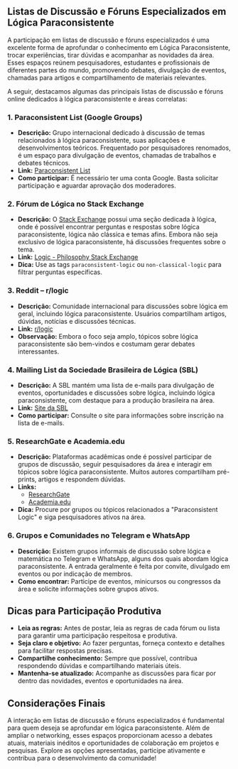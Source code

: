
## Listas de Discussão e Fóruns Especializados em Lógica Paraconsistente

A participação em listas de discussão e fóruns especializados é uma excelente forma de aprofundar o conhecimento em Lógica Paraconsistente, trocar experiências, tirar dúvidas e acompanhar as novidades da área. Esses espaços reúnem pesquisadores, estudantes e profissionais de diferentes partes do mundo, promovendo debates, divulgação de eventos, chamadas para artigos e compartilhamento de materiais relevantes.

A seguir, destacamos algumas das principais listas de discussão e fóruns online dedicados à lógica paraconsistente e áreas correlatas:



### 1. **Paraconsistent List (Google Groups)**

- **Descrição:** Grupo internacional dedicado à discussão de temas relacionados à lógica paraconsistente, suas aplicações e desenvolvimentos teóricos. Frequentado por pesquisadores renomados, é um espaço para divulgação de eventos, chamadas de trabalhos e debates técnicos.
- **Link:** [Paraconsistent List](https://groups.google.com/g/paraconsistent)
- **Como participar:** É necessário ter uma conta Google. Basta solicitar participação e aguardar aprovação dos moderadores.



### 2. **Fórum de Lógica no Stack Exchange**

- **Descrição:** O [Stack Exchange](https://philosophy.stackexchange.com/) possui uma seção dedicada à lógica, onde é possível encontrar perguntas e respostas sobre lógica paraconsistente, lógica não clássica e temas afins. Embora não seja exclusivo de lógica paraconsistente, há discussões frequentes sobre o tema.
- **Link:** [Logic - Philosophy Stack Exchange](https://philosophy.stackexchange.com/questions/tagged/logic)
- **Dica:** Use as tags `paraconsistent-logic` ou `non-classical-logic` para filtrar perguntas específicas.



### 3. **Reddit – r/logic**

- **Descrição:** Comunidade internacional para discussões sobre lógica em geral, incluindo lógica paraconsistente. Usuários compartilham artigos, dúvidas, notícias e discussões técnicas.
- **Link:** [r/logic](https://www.reddit.com/r/logic/)
- **Observação:** Embora o foco seja amplo, tópicos sobre lógica paraconsistente são bem-vindos e costumam gerar debates interessantes.



### 4. **Mailing List da Sociedade Brasileira de Lógica (SBL)**

- **Descrição:** A SBL mantém uma lista de e-mails para divulgação de eventos, oportunidades e discussões sobre lógica, incluindo lógica paraconsistente, com destaque para a produção brasileira na área.
- **Link:** [Site da SBL](https://www.sbl.org.br/)
- **Como participar:** Consulte o site para informações sobre inscrição na lista de e-mails.



### 5. **ResearchGate e Academia.edu**

- **Descrição:** Plataformas acadêmicas onde é possível participar de grupos de discussão, seguir pesquisadores da área e interagir em tópicos sobre lógica paraconsistente. Muitos autores compartilham pré-prints, artigos e respondem dúvidas.
- **Links:**  
  - [ResearchGate](https://www.researchgate.net/)
  - [Academia.edu](https://www.academia.edu/)
- **Dica:** Procure por grupos ou tópicos relacionados a "Paraconsistent Logic" e siga pesquisadores ativos na área.



### 6. **Grupos e Comunidades no Telegram e WhatsApp**

- **Descrição:** Existem grupos informais de discussão sobre lógica e matemática no Telegram e WhatsApp, alguns dos quais abordam lógica paraconsistente. A entrada geralmente é feita por convite, divulgado em eventos ou por indicação de membros.
- **Como encontrar:** Participe de eventos, minicursos ou congressos da área e solicite informações sobre grupos ativos.



## Dicas para Participação Produtiva

- **Leia as regras:** Antes de postar, leia as regras de cada fórum ou lista para garantir uma participação respeitosa e produtiva.
- **Seja claro e objetivo:** Ao fazer perguntas, forneça contexto e detalhes para facilitar respostas precisas.
- **Compartilhe conhecimento:** Sempre que possível, contribua respondendo dúvidas e compartilhando materiais úteis.
- **Mantenha-se atualizado:** Acompanhe as discussões para ficar por dentro das novidades, eventos e oportunidades na área.



## Considerações Finais

A interação em listas de discussão e fóruns especializados é fundamental para quem deseja se aprofundar em lógica paraconsistente. Além de ampliar o networking, esses espaços proporcionam acesso a debates atuais, materiais inéditos e oportunidades de colaboração em projetos e pesquisas. Explore as opções apresentadas, participe ativamente e contribua para o desenvolvimento da comunidade!


